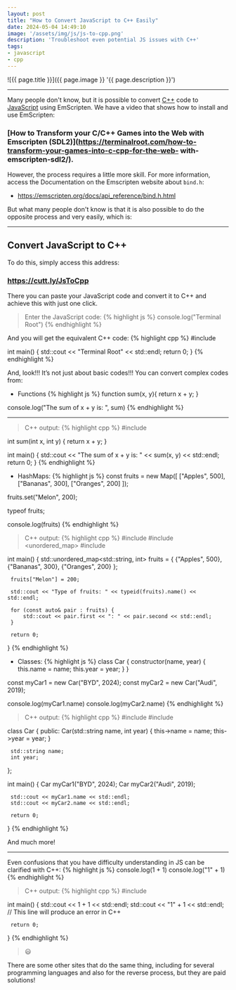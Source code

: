 ```yaml
---
layout: post
title: "How to Convert JavaScript to C++ Easily"
date: 2024-05-04 14:49:10
image: '/assets/img/js/js-to-cpp.png'
description: 'Troubleshoot even potential JS issues with C++'
tags:
- javascript
- cpp
---
```


![{{ page.title }}]({{ page.image }} '{{ page.description }}')

---

Many people don't know, but it is possible to convert [C++](https://terminalroot.com/tags#cpp) code to [JavaScript](https://terminalroot.com/tags#javascript) using EmScripten. We have a video that shows how to install and use EmScripten:
### [How to Transform your C/C++ Games into the Web with Emscripten (SDL2)](https://terminalroot.com/how-to-transform-your-games-into-c-cpp-for-the-web- with-emscripten-sdl2/).

However, the process requires a little more skill. For more information, access the Documentation on the Emscripten website about `bind.h`:
+ <https://emscripten.org/docs/api_reference/bind.h.html>

But what many people don't know is that it is also possible to do the opposite process and very easily, which is:

---

## Convert JavaScript to C++
To do this, simply access this address:
### <https://cutt.ly/JsToCpp>

There you can paste your JavaScript code and convert it to C++ and achieve this with just one click.

> Enter the JavaScript code:
{% highlight js %}
console.log("Terminal Root")
{% endhighlight %}

And you will get the equivalent C++ code:
{% highlight cpp %}
#include <iostream>

int main() {
     std::cout << "Terminal Root" << std::endl;
     return 0;
}
{% endhighlight %}

And, look!!! It’s not just about basic codes!!! You can convert complex codes from:
+ Functions
{% highlight js %}
function sum(x, y){
     return x + y;
}

console.log("The sum of x + y is: ", sum)
{% endhighlight %}


---

> C++ output:
{% highlight cpp %}
#include <iostream>

int sum(int x, int y) {
     return x + y;
}

int main() {
     std::cout << "The sum of x + y is: " << sum(x, y) << std::endl;
     return 0;
}
{% endhighlight %}

+ HashMaps:
{% highlight js %}
const fruits = new Map([
   ["Apples", 500],
   ["Bananas", 300],
   ["Oranges", 200]
]);

fruits.set("Melon", 200);

typeof fruits;

console.log(fruits)
{% endhighlight %}
> C++ output:
{% highlight cpp %}
#include <iostream>
#include <unordered_map>
#include <string>

int main() {
     std::unordered_map<std::string, int> fruits = {
         {"Apples", 500},
         {"Bananas", 300},
         {"Oranges", 200}
     };

     fruits["Melon"] = 200;

     std::cout << "Type of fruits: " << typeid(fruits).name() << std::endl;

     for (const auto& pair : fruits) {
         std::cout << pair.first << ": " << pair.second << std::endl;
     }

     return 0;
}
{% endhighlight %}

+ Classes:
{% highlight js %}
class Car {
   constructor(name, year) {
     this.name = name;
     this.year = year;
   }
}

const myCar1 = new Car("BYD", 2024);
const myCar2 = new Car("Audi", 2019);

console.log(myCar1.name)
console.log(myCar2.name)
{% endhighlight %}
> C++ output:
{% highlight cpp %}
#include <iostream>
#include <string>

class Car {
public:
     Car(std::string name, int year) {
         this->name = name;
         this->year = year;
     }

     std::string name;
     int year;
};

int main() {
     Car myCar1("BYD", 2024);
     Car myCar2("Audi", 2019);

     std::cout << myCar1.name << std::endl;
     std::cout << myCar2.name << std::endl;

     return 0;
}
{% endhighlight %}

And much more!

---

Even confusions that you have difficulty understanding in JS can be clarified with C++:
{% highlight js %}
console.log(1 + 1)
console.log("1" + 1)
{% endhighlight %}
> C++ output:
{% highlight cpp %}
#include <iostream>

int main() {
     std::cout << 1 + 1 << std::endl;
     std::cout << "1" + 1 << std::endl; // This line will produce an error in C++
    
     return 0;
}
{% endhighlight %}
> 😃

There are some other sites that do the same thing, including for several programming languages and also for the reverse process, but they are paid solutions!
